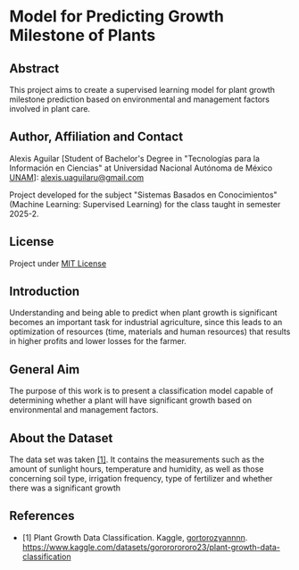 # Model for Predicting Growth Milestone of Plants

## Abstract
This project aims to create a supervised learning model for plant growth milestone prediction based on environmental and management factors involved in plant care.

## Author, Affiliation and Contact
Alexis Aguilar [Student of Bachelor's Degree in "Tecnologías para la Información en Ciencias" at Universidad Nacional Autónoma de México [UNAM](https://www.unam.mx/)]: alexis.uaguilaru@gmail.com

Project developed for the subject "Sistemas Basados en Conocimientos" (Machine Learning: Supervised Learning) for the class taught in semester 2025-2.

## License
Project under [MIT License](LICENSE)

## Introduction
Understanding and being able to predict when plant growth is significant becomes an important task for industrial agriculture, since this leads to an optimization of resources (time, materials and human resources) that results in higher profits and lower losses for the farmer.

## General Aim
The purpose of this work is to present a classification model capable of determining whether a plant will have significant growth based on environmental and management factors.

## About the Dataset
The data set was taken [[1]](#references). It contains the measurements such as the amount of sunlight hours, temperature and humidity, as well as those concerning soil type, irrigation frequency, type of fertilizer and whether there was a significant growth

## References
* [1] Plant Growth Data Classification. Kaggle, [gortorozyannnn](https://www.kaggle.com/gorororororo23). https://www.kaggle.com/datasets/gorororororo23/plant-growth-data-classification